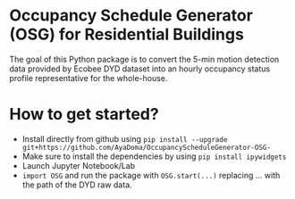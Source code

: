 # Occupancy Schedule Generator (OSG) for Residential Buildings
The goal of this Python package is to convert the 5-min motion detection data provided by Ecobee DYD dataset into an hourly occupancy status profile representative for the whole-house.
# How to get started?
+ Install directly from github using `pip install --upgrade git+https://github.com/AyaDoma/OccupancyScheduleGenerator-OSG-`
+ Make sure to install the dependencies by using `pip install ipywidgets`
+ Launch Jupyter Notebook/Lab
+ `import OSG` and run the package with `OSG.start(...)` replacing ... with the path of the DYD raw data.



